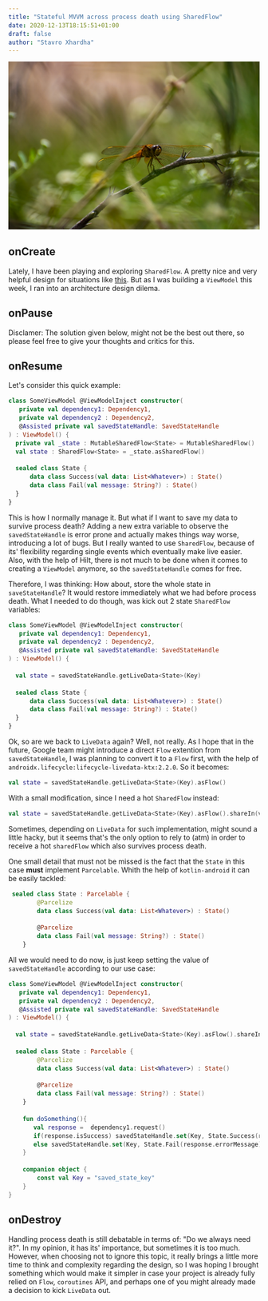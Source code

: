 ```yaml
---
title: "Stateful MVVM across process death using SharedFlow"
date: 2020-12-13T18:15:51+01:00
draft: false
author: "Stavro Xhardha"
---
```


![Photo by Nikhil Singh @ Unsplash](/images/stateful_mvvm_image.jpg)

## onCreate

Lately, I have been playing and exploring `SharedFlow`. A pretty nice and very helpful design for situations like [this](https://coroutinedispatcher.com/posts/shared-flow/). But as I was building a `ViewModel` this week, I ran into an architecture design dilema.

## onPause

Disclamer: The solution given below, might not be the best out there, so please feel free to give your thoughts and critics for this.

## onResume

Let's consider this quick example:

```kotlin
class SomeViewModel @ViewModelInject constructor(
   private val dependency1: Dependency1,
   private val dependency2 : Dependency2,
   @Assisted private val savedStateHandle: SavedStateHandle
) : ViewModel() {
  private val _state : MutableSharedFlow<State> = MutableSharedFlow()
  val state : SharedFlow<State> = _state.asSharedFlow()

  sealed class State {
      data class Success(val data: List<Whatever>) : State()
      data class Fail(val message: String?) : State()
  }
}
```

This is how I normally manage it. But what if I want to save my data to survive process death? Adding a new extra variable to observe the `savedStateHandle` is error prone and actually makes things way worse, introducing a lot of bugs. But I really wanted to use `SharedFlow`, because of its' flexibility regarding single events which eventually make live easier. Also, with the help of Hilt, there is not much to be done when it comes to creating a `ViewModel` anymore, so the `savedStateHandle` comes for free.

Therefore, I was thinking: How about, store the whole state in `saveStateHandle`? It would restore immediately what we had before process death. What I needed to do though, was kick out 2 state `SharedFlow` variables:

```kotlin
class SomeViewModel @ViewModelInject constructor(
   private val dependency1: Dependency1,
   private val dependency2 : Dependency2,
   @Assisted private val savedStateHandle: SavedStateHandle
) : ViewModel() {

  val state = savedStateHandle.getLiveData<State>(Key)

  sealed class State {
      data class Success(val data: List<Whatever>) : State()
      data class Fail(val message: String?) : State()
  }
}
```

Ok, so are we back to `LiveData` again? Well, not really. As I hope that in the future, Google team might introduce a direct `Flow` extention from `savedStateHandle`, I was planning to convert it to a `Flow` first, with the help of `androidx.lifecycle:lifecycle-livedata-ktx:2.2.0`. So it becomes:

```kotlin
val state = savedStateHandle.getLiveData<State>(Key).asFlow()
```

With a small modification, since I need a hot `SharedFlow` instead:

```kotlin
val state = savedStateHandle.getLiveData<State>(Key).asFlow().shareIn(viewModelScope, SharingStarted.Lazily)
```

Sometimes, depending on `LiveData` for such implementation, might sound a little hacky, but it seems that's the only option to rely to (atm) in order to receive a hot `sharedFlow` which also survives process death.

One small detail that must not be missed is the fact that the `State` in this case **must** implement `Parcelable`. Whith the help of `kotlin-android` it can be easily tackled:

```kotlin
 sealed class State : Parcelable {
        @Parcelize
        data class Success(val data: List<Whatever>) : State()

        @Parcelize
        data class Fail(val message: String?) : State()
    }
```

All we would need to do now, is just keep setting the value of `savedStateHandle` according to our use case:

```kotlin
class SomeViewModel @ViewModelInject constructor(
   private val dependency1: Dependency1,
   private val dependency2 : Dependency2,
   @Assisted private val savedStateHandle: SavedStateHandle
) : ViewModel() {

  val state = savedStateHandle.getLiveData<State>(Key).asFlow().shareIn(viewModelScope, SharingStarted.Lazily)

  sealed class State : Parcelable {
        @Parcelize
        data class Success(val data: List<Whatever>) : State()

        @Parcelize
        data class Fail(val message: String?) : State()
    }

    fun doSomething(){
       val response =  dependency1.request()
       if(response.isSuccess) savedStateHandle.set(Key, State.Success(response.data))
       else savedStateHandle.set(Key, State.Fail(response.errorMessage))
    }

    companion object {
        const val Key = "saved_state_key"
    }
}
```

## onDestroy

Handling process death is still debatable in terms of: "Do we always need it?". In my opinion, it has its' importance, but sometimes it is too much. However, when choosing not to ignore this topic, it really brings a little more time to think and complexity regarding the design, so I was hoping I brought something which would make it simpler in case your project is already fully relied on `Flow`, `coroutines` API, and perhaps one of you might already made a decision to kick `LiveData` out.

